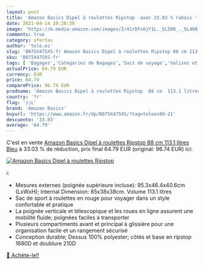 ```yaml
---
layout: post
title: 'Amazon Basics Dipel à roulettes Ripstop  avec 33.03 % rabais '
date: 2021-04-14 10:28:30
image: 'https://m.media-amazon.com/images/I/41rDFs6jY1L._SL500_._SL400_.jpg'
comments: true
category: ofertas
author: 'tole.es'
slug: 'B075X475XS-fr Amazon Basics Dipel à roulettes Ripstop 88 cm 113.1 litres...'
sku: 'B075X475XS-fr'
tags: [ 'Bagages','Catégories de Bagages','Sacs de voyage','Valises et sacs de voyage','amazon basics', ]
actualPrice: 64.79 EUR
currency: EUR
price: 64.79
comparePrice: 96.74 EUR
prodname: 'Amazon Basics Dipel à roulettes Ripstop  88 cm  113.1 litres  Bleu'
country: 'fr'
flag: '🇫🇷'
brand: 'Amazon Basics'
buyurl: 'https://www.amazon.fr/dp/B075X475XS/?tag=tolees0d-21'
descuento: '33.03'
average: '64.79'
---
```


C'est en vente [Amazon Basics Dipel à roulettes Ripstop  88 cm  113.1 litres  Bleu](https://www.amazon.fr/dp/B075X475XS/?tag=tolees0d-21)  à  33.03 % de réduction, prix final  64.79 EUR (original: 96.74 EUR) ici:

[![Amazon Basics Dipel à roulettes Ripstop ](https://m.media-amazon.com/images/I/41rDFs6jY1L._SL500_._SL400_.jpg)](https://www.amazon.fr/dp/B075X475XS/?tag=tolees0d-21)

ℹ️:

- Mesures externes (poignée supérieure incluse): 95.3x46.4x40.6cm (LxWxH); Internal Dimension: 85x38x38cm. Volume 113.1 litres
- Sac de sport à roulettes en rouge pour voyager dans un style confortable et pratique
- La poignée verticale et télescopique et les roues en ligne assurent une mobilité fluide; poignées faciles à transporter
- Plusieurs compartiments avant et principal à glissière pour une organisation facile et un rangement sécurisé
- Conception durable; Dessus 100% polyester; côtés et base en ripstop 1680D et doublure 210D

[🛒 Achète-le!!](https://www.amazon.fr/dp/B075X475XS/?tag=tolees0d-21)

